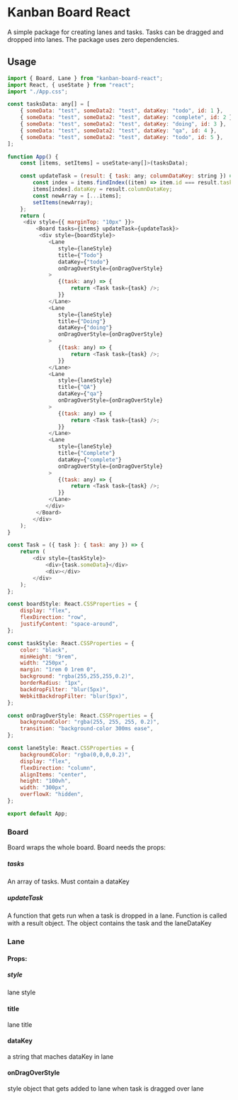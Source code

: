 # Kanban Board React
A simple package for creating lanes and tasks. Tasks can be dragged and dropped into lanes. The package uses zero dependencies.

## Usage

```javascript
import { Board, Lane } from "kanban-board-react";
import React, { useState } from "react";
import "./App.css";

const tasksData: any[] = [
	{ someData: "test", someData2: "test", dataKey: "todo", id: 1 },
	{ someData: "test", someData2: "test", dataKey: "complete", id: 2 },
	{ someData: "test", someData2: "test", dataKey: "doing", id: 3 },
	{ someData: "test", someData2: "test", dataKey: "qa", id: 4 },
	{ someData: "test", someData2: "test", dataKey: "todo", id: 5 },
];

function App() {
	const [items, setItems] = useState<any[]>(tasksData);

	const updateTask = (result: { task: any; columnDataKey: string }) => {
		const index = items.findIndex((item) => item.id === result.task.id);
		items[index].dataKey = result.columnDataKey;
		const newArray = [...items];
		setItems(newArray);
	};
	return (
	 <div style={{ marginTop: "10px" }}>
		 <Board tasks={items} updateTask={updateTask}>
		  <div style={boardStyle}>
			 <Lane
			 	style={laneStyle}
			 	title={"Todo"}
			 	dataKey={"todo"}
			 	onDragOverStyle={onDragOverStyle}
			 >
			 	{(task: any) => {
			 		return <Task task={task} />;
			 	}}
			 </Lane>
			 <Lane
			 	style={laneStyle}
			 	title={"Doing"}
			 	dataKey={"doing"}
			 	onDragOverStyle={onDragOverStyle}
			 >
			 	{(task: any) => {
			 		return <Task task={task} />;
			 	}}
			 </Lane>
			 <Lane
			 	style={laneStyle}
			 	title={"QA"}
			 	dataKey={"qa"}
			 	onDragOverStyle={onDragOverStyle}
			 >
			 	{(task: any) => {
			 		return <Task task={task} />;
			 	}}
			 </Lane>
			 <Lane
			 	style={laneStyle}
			 	title={"Complete"}
			 	dataKey={"complete"}
			 	onDragOverStyle={onDragOverStyle}
			 >
			 	{(task: any) => {
			 		return <Task task={task} />;
			 	}}
			 </Lane>
			</div>
		 </Board>
		</div>
	);
}

const Task = ({ task }: { task: any }) => {
	return (
		<div style={taskStyle}>
			<div>{task.someData}</div>
			<div></div>
		</div>
	);
};

const boardStyle: React.CSSProperties = {
	display: "flex",
	flexDirection: "row",
	justifyContent: "space-around",
};

const taskStyle: React.CSSProperties = {
	color: "black",
	minHeight: "9rem",
	width: "250px",
	margin: "1rem 0 1rem 0",
	background: "rgba(255,255,255,0.2)",
	borderRadius: "1px",
	backdropFilter: "blur(5px)",
	WebkitBackdropFilter: "blur(5px)",
};

const onDragOverStyle: React.CSSProperties = {
	backgroundColor: "rgba(255, 255, 255, 0.2)",
	transition: "background-color 300ms ease",
};

const laneStyle: React.CSSProperties = {
	backgroundColor: "rgba(0,0,0,0.2)",
	display: "flex",
	flexDirection: "column",
	alignItems: "center",
	height: "100vh",
	width: "300px",
	overflowX: "hidden",
};

export default App;


```

### Board
Board wraps the whole board.
Board needs the props:
##### tasks
An array of tasks. Must contain a dataKey
##### updateTask
A function that gets run when a task is dropped in a lane. Function is called with a result object.
The object contains the task and the laneDataKey

### Lane
#### Props:
##### style
lane style
#### title
lane title
#### dataKey
a string that maches dataKey in lane
#### onDragOverStyle
style object that gets added to lane when task is dragged over lane
